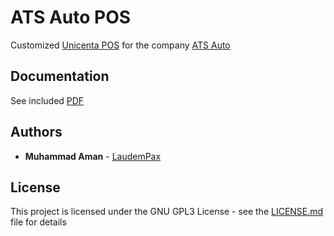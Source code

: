 # ATS Auto POS

Customized [Unicenta POS](https://unicenta.com/) for the company [ATS Auto](https://atsauto.com.my/)

## Documentation

See included [PDF](https://github.com/LaudemPax/ATSAutoPOS/blob/dev/Documentation/ATS%20Auto%20POS%20Documentation.pdf)

## Authors

* **Muhammad Aman** - [LaudemPax](https://github.com/LaudemPax)

## License

This project is licensed under the GNU GPL3 License - see the [LICENSE.md](https://github.com/LaudemPax/ATSAutoPOS/blob/master/LICENSE) file for details
